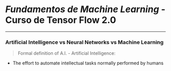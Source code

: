# _Fundamentos de Machine Learning_ - **Curso de Tensor Flow 2.0**

---

### Artificial Intelligence vs Neural Networks vs Machine Learning

> Formal definition of A.I. - Artificial Intelligence:

- The effort to automate intellectual tasks normally performed by humans